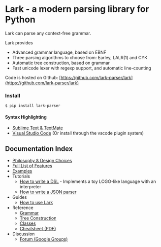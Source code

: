 # Lark - a modern parsing library for Python

Lark can parse any context-free grammar.

Lark provides

- Advanced grammar language, based on EBNF
- Three parsing algorithms to choose from: Earley, LALR(1) and CYK
- Automatic tree construction, based on grammar
- Fast unicode lexer with regexp support, and automatic line-counting

Code is hosted on Github: [https://github.com/lark-parser/lark](https://github.com/lark-parser/lark)

### Install
```bash
$ pip install lark-parser
```

#### Syntax Highlighting

- [Sublime Text & TextMate](https://github.com/lark-parser/lark_syntax)
- [Visual Studio Code](https://github.com/lark-parser/vscode-lark) (Or install through the vscode plugin system)


## Documentation Index


* [Philosophy & Design Choices](philosophy.md)
* [Full List of Features](features.md)
* [Examples](https://github.com/lark-parser/lark/tree/master/examples)
* Tutorials
    * [How to write a DSL](http://blog.erezsh.com/how-to-write-a-dsl-in-python-with-lark/) - Implements a toy LOGO-like language with an interpreter
    * [How to write a JSON parser](json_tutorial.md)
* Guides
    * [How to use Lark](how_to_use.md)
* Reference
    * [Grammar](grammar.md)
    * [Tree Construction](tree_construction.md)
    * [Classes](classes.md)
    * [Cheatsheet (PDF)](lark_cheatsheet.pdf)
* Discussion
    * [Forum (Google Groups)](https://groups.google.com/forum/#!forum/lark-parser)